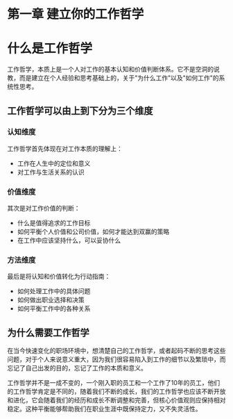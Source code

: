 # 第一章 建立你的工作哲学

# 什么是工作哲学

工作哲学，本质上是一个人对工作的基本认知和价值判断体系。它不是空洞的说教，而是建立在个人经验和思考基础上的，关于"为什么工作"以及"如何工作"的系统性思考。

## 工作哲学可以由上到下分为三个维度

### 认知维度
工作哲学首先体现在对工作本质的理解上：
- 工作在人生中的定位和意义
- 对工作与生活关系的认识

### 价值维度
其次是对工作价值的判断：
- 什么是值得追求的工作目标
- 如何平衡个人价值和公司价值，如何才能达到双赢的策略
- 在工作中应该坚持什么，可以妥协什么

### 方法维度
最后是将认知和价值转化为行动指南：
- 如何处理工作中的具体问题
- 如何做出职业选择和决策
- 如何平衡工作中的各种关系

## 为什么需要工作哲学

在当今快速变化的职场环境中，想清楚自己的工作哲学，或者起码不断的思考这些问题，对于个人来说意义重大，因为我们很容易陷入到工作的细节以及繁琐中，而忘记了自己出发的目的，忘记了工作的本质和意义。

工作哲学并不是一成不变的，一个刚入职的员工和一个工作了10年的员工，他们的工作哲学肯定是不同的，随着我们不断的成长，我们的工作哲学也应该不断开放和进化，它会随着我们的经历和成长不断调整和完善，但核心价值观则应保持相对稳定。这种平衡能够帮助我们在职业生涯中既保持定力，又不失灵活性。

